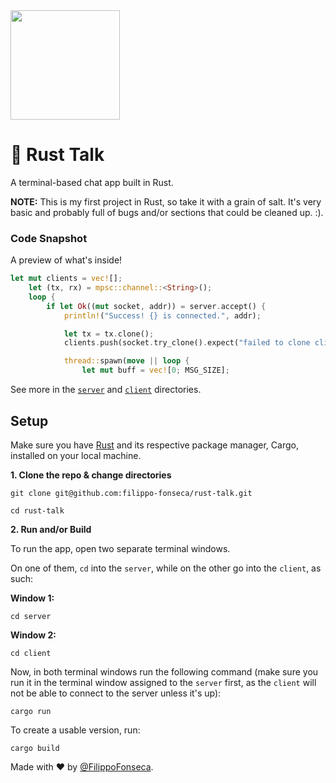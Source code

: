 <img height="175" src="https://i.ibb.co/6m661CJ/icons8-chat.gif"/>

# 🎉 Rust Talk

A terminal-based chat app built in Rust.

**NOTE:** This is my first project in Rust, so take it with a grain of salt. It's very basic and probably full of bugs and/or sections that could be cleaned up. :).

### Code Snapshot

A preview of what's inside!

```rust
let mut clients = vec![];
    let (tx, rx) = mpsc::channel::<String>();
    loop {
        if let Ok((mut socket, addr)) = server.accept() {
            println!("Success! {} is connected.", addr);

            let tx = tx.clone();
            clients.push(socket.try_clone().expect("failed to clone client"));

            thread::spawn(move || loop {
                let mut buff = vec![0; MSG_SIZE];
```

See more in the [`server`](https://github.com/filippo-fonseca/rust-talk/tree/main/server) and [`client`](https://github.com/filippo-fonseca/rust-talk/tree/main/client) directories.

## Setup

Make sure you have [Rust](https://www.rust-lang.org/tools/install) and its respective package manager, Cargo, installed on your local machine.

**1. Clone the repo & change directories**

```
git clone git@github.com:filippo-fonseca/rust-talk.git

cd rust-talk
```

**2. Run and/or Build**

To run the app, open two separate terminal windows.

On one of them, `cd` into the `server`, while on the other go into the `client`, as such:

**Window 1:**

```
cd server
```

**Window 2:**

```
cd client
```

Now, in both terminal windows run the following command (make sure you run it in the terminal window assigned to the `server` first, as the `client` will not be able to connect to the server unless it's up):

```
cargo run
```

To create a usable version, run:

```
cargo build
```

Made with ❤️ by [@FilippoFonseca](https://www.twitter.com/FilippoFonseca).
